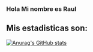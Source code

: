 ### Hola Mi nombre es Raul

## Mis estadisticas son:

[![Anurag's GitHub stats](https://github-readme-stats.vercel.app/api?username=diorel)](https://github.com/diorel/github-readme-stats)
